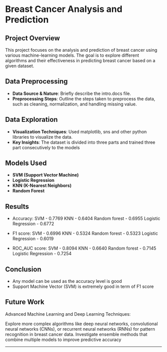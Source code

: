 # Breast Cancer Analysis and Prediction

## Project Overview
This project focuses on the analysis and prediction of breast cancer using various machine-learning models. The goal is to explore different algorithms and their effectiveness in predicting breast cancer based on a given dataset.

## Data Preprocessing
- **Data Source & Nature**: Briefly describe the intro.docs file.
- **Preprocessing Steps**: Outline the steps taken to preprocess the data, such as cleaning, normalization, and handling missing value.

## Data Exploration
- **Visualization Techniques**: Used matplotlib, sns and other python libraries to visualize the data.
- **Key Insights**: The dataset is divided into three parts and trained three part consecutively to the models

## Models Used
- **SVM (Support Vector Machine)**
- **Logistic Regression**
- **KNN (K-Nearest Neighbors)**
- **Random Forest**

## Results
- Accuracy:
  SVM - 0.7769
  KNN - 0.6404
  Random forest - 0.6955
  Logistic Regression - 0.6772
    
- F1 score:
  SVM - 0.6996
  KNN - 0.5324
  Random forest - 0.5323
  Logistic Regression - 0.6019
  
- ROC_AUC score:
  SVM - 0.8094
  KNN - 0.6640
  Random forest - 0.7145
  Logistic Regression - 0.7254


## Conclusion
- Any model can be used as the accuracy level is good
- Support Machine Vector (SVM) is extremely good in term of F1 score

## Future Work
Advanced Machine Learning and Deep Learning Techniques:
  
  Explore more complex algorithms like deep neural networks, convolutional neural networks (CNNs), or recurrent neural networks (RNNs) for pattern recognition in breast cancer data.
Investigate ensemble methods that combine multiple models to improve predictive accuracy

---
